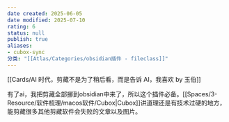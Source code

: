 ```yaml
---
date created: 2025-06-05
date modified: 2025-07-10
rating: 6
status: null
publish: true
aliases:
- cubox-sync
分类: "[[Atlas/Categories/obsidian插件 - fileclass]]"
---
```


[[Cards/AI 时代，剪藏不是为了稍后看，而是告诉 AI，我喜欢 by 玉伯]]

有了ai，我把剪藏全部挪到obsidian中来了，所以这个插件必备。[[Spaces/3-Resource/软件梳理/macos软件/Cubox\|Cubox]]讲道理还是有技术过硬的地方，能剪藏很多其他剪藏软件会失败的文章以及图片。
